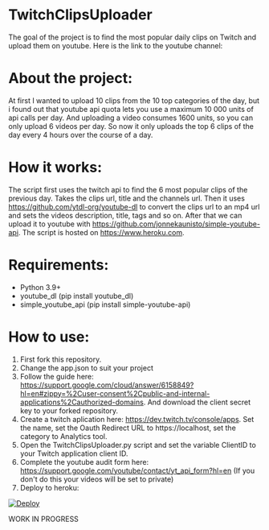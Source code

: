 # TwitchClipsUploader
The goal of the project is to find the most popular daily clips on Twitch and upload them on youtube. Here is the link to the youtube channel: 
# About the project:
At first I wanted to upload 10 clips from the 10 top categories of the day, but i found out that youtube api quota lets you use a maximum 10 000 units of api calls per day. And uploading a video consumes 1600 units, so you can only upload 6 videos per day. So now it only uploads the top 6 clips of the day every 4 hours over the course of a day.
# How it works:
The script first uses the twitch api to find the 6 most popular clips of the previous day. Takes the clips url, title and the channels url. Then it uses https://github.com/ytdl-org/youtube-dl to convert the clips url to an mp4 url and sets the videos description, title, tags and so on. After that we can upload it to youtube with https://github.com/jonnekaunisto/simple-youtube-api. The script is hosted on https://www.heroku.com.
# Requirements:
- Python 3.9+
- youtube_dl (pip install youtube_dl)
- simple_youtube_api (pip install simple-youtube-api)
# How to use:
1. First fork this repository.
2. Change the app.json to suit your project
3. Follow the guide here: https://support.google.com/cloud/answer/6158849?hl=en#zippy=%2Cuser-consent%2Cpublic-and-internal-applications%2Cauthorized-domains. And download the client secret key to your forked repository.
4. Create a twitch aplication here: https://dev.twitch.tv/console/apps. Set the name, set the Oauth Redirect URL to https://localhost, set the category to Analytics tool.
5. Open the TwitchClipsUploader.py script and set the variable ClientID to your Twitch application client ID.
6. Complete the youtube audit form here: https://support.google.com/youtube/contact/yt_api_form?hl=en (If you don't do this your videos will be set to private)
7. Deploy to heroku:
<a href="https://heroku.com/deploy?template=https://github.com/Luscsus/TwitchClipsUploader">
  <img src="https://www.herokucdn.com/deploy/button.svg" alt="Deploy">
</a>

WORK IN PROGRESS
